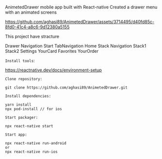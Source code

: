 AnimetedDrawer mobile app built with React-native
Created a drawer menu with an animated screens


https://github.com/aghasi89/AnimetedDrawer/assets/3714495/d40fd85c-8fd0-41c4-a8c6-9d12380a5155



This project have stracture

Drawer Navigation
    Start
        TabNavigation
            Home
                Stack Navigation
                    Stack1
                    Stack2
            Settings
    YourCard
    Favorites
    YourOrder

`Install tools`: 

https://reactnative.dev/docs/environment-setup

`Clone repository: `

```
git clone https://github.com/aghasi89/AnimetedDrawer.git
```

`Install dependencies:`

```
yarn install
npx pod-install // for ios
```

`Start packager:`

```
npx react-native start
```

`Start app:`

```
npx react-native run-android
or
npx react-native run-ios 
```

